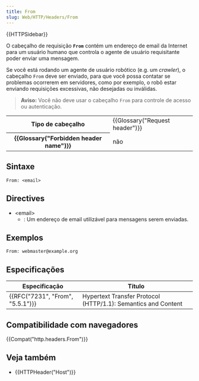 ```yaml
---
title: From
slug: Web/HTTP/Headers/From
---
```


{{HTTPSidebar}}

O cabeçalho de requisição **`From`** contém um endereço de email da Internet para um usuário humano que controla o agente de usuário requisitante poder enviar uma mensagem.

Se você está rodando um agente de usuário robótico (e.g. um _crawler_), o cabeçalho `From` deve ser enviado, para que você possa contatar se problemas ocorrerem em servidores, como por exemplo, o robô estar enviando requisições excessivas, não desejadas ou inválidas.

> **Aviso:** Você não deve usar o cabeçalho `From` para controle de acesso ou autenticação.

<table class="properties">
  <tbody>
    <tr>
      <th scope="row">Tipo de cabeçalho</th>
      <td>{{Glossary("Request header")}}</td>
    </tr>
    <tr>
      <th scope="row">{{Glossary("Forbidden header name")}}</th>
      <td>não</td>
    </tr>
  </tbody>
</table>

## Sintaxe

```
From: <email>
```

## Directives

- \<email>
  - : Um endereço de email utilizável para mensagens serem enviadas.

## Exemplos

```
From: webmaster@example.org
```

## Especificações

| Especificação                    | Título                                                        |
| -------------------------------- | ------------------------------------------------------------- |
| {{RFC("7231", "From", "5.5.1")}} | Hypertext Transfer Protocol (HTTP/1.1): Semantics and Content |

## Compatibilidade com navegadores

{{Compat("http.headers.From")}}

## Veja também

- {{HTTPHeader("Host")}}
